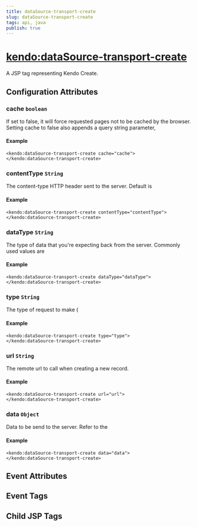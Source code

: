 ```yaml
---
title: dataSource-transport-create
slug: dataSource-transport-create
tags: api, java
publish: true
---
```


# <kendo:dataSource-transport-create>
A JSP tag representing Kendo Create.

## Configuration Attributes


### cache `boolean`

If set to false, it will force requested pages not to be cached by the browser. Setting cache to false also appends a query string parameter,

#### Example
    <kendo:dataSource-transport-create cache="cache">
    </kendo:dataSource-transport-create>
    

### contentType `String`

The content-type HTTP header sent to the server. Default is

#### Example
    <kendo:dataSource-transport-create contentType="contentType">
    </kendo:dataSource-transport-create>
    

### dataType `String`

The type of data that you're expecting back from the server. Commonly used values are

#### Example
    <kendo:dataSource-transport-create dataType="dataType">
    </kendo:dataSource-transport-create>
    

### type `String`

The type of request to make (

#### Example
    <kendo:dataSource-transport-create type="type">
    </kendo:dataSource-transport-create>
    

### url `String`

The remote url to call when creating a new record.

#### Example
    <kendo:dataSource-transport-create url="url">
    </kendo:dataSource-transport-create>
    

### data `Object`

Data to be send to the server.
Refer to the

#### Example
    <kendo:dataSource-transport-create data="data">
    </kendo:dataSource-transport-create>
    

## Event Attributes


## Event Tags


## Child JSP Tags

